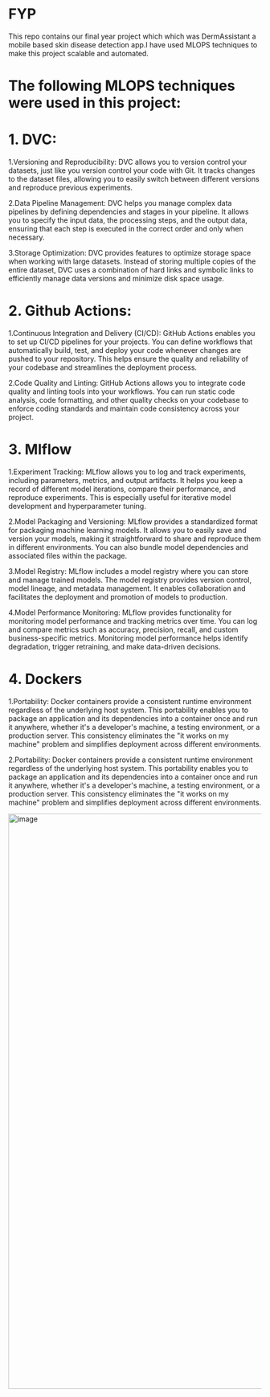 # FYP
This repo contains our final year project which which was DermAssistant a mobile based skin disease detection app.I have used MLOPS techniques to make this project scalable and automated.
# The following MLOPS techniques were used in this project:
# 1. DVC:
1.Versioning and Reproducibility: DVC allows you to version control your datasets, just like you version control your code with Git. It tracks changes to the dataset files, allowing you to easily switch between different versions and reproduce previous experiments.

2.Data Pipeline Management: DVC helps you manage complex data pipelines by defining dependencies and stages in your pipeline. It allows you to specify the input data, the processing steps, and the output data, ensuring that each step is executed in the correct order and only when necessary.

3.Storage Optimization: DVC provides features to optimize storage space when working with large datasets. Instead of storing multiple copies of the entire dataset, DVC uses a combination of hard links and symbolic links to efficiently manage data versions and minimize disk space usage.
# 2. Github Actions:
1.Continuous Integration and Delivery (CI/CD): GitHub Actions enables you to set up CI/CD pipelines for your projects. You can define workflows that automatically build, test, and deploy your code whenever changes are pushed to your repository. This helps ensure the quality and reliability of your codebase and streamlines the deployment process.

2.Code Quality and Linting: GitHub Actions allows you to integrate code quality and linting tools into your workflows. You can run static code analysis, code formatting, and other quality checks on your codebase to enforce coding standards and maintain code consistency across your project.
# 3. Mlflow
1.Experiment Tracking: MLflow allows you to log and track experiments, including parameters, metrics, and output artifacts. It helps you keep a record of different model iterations, compare their performance, and reproduce experiments. This is especially useful for iterative model development and hyperparameter tuning.

2.Model Packaging and Versioning: MLflow provides a standardized format for packaging machine learning models. It allows you to easily save and version your models, making it straightforward to share and reproduce them in different environments. You can also bundle model dependencies and associated files within the package.

3.Model Registry: MLflow includes a model registry where you can store and manage trained models. The model registry provides version control, model lineage, and metadata management. It enables collaboration and facilitates the deployment and promotion of models to production.

4.Model Performance Monitoring: MLflow provides functionality for monitoring model performance and tracking metrics over time. You can log and compare metrics such as accuracy, precision, recall, and custom business-specific metrics. Monitoring model performance helps identify degradation, trigger retraining, and make data-driven decisions.

# 4. Dockers
1.Portability: Docker containers provide a consistent runtime environment regardless of the underlying host system. This portability enables you to package an application and its dependencies into a container once and run it anywhere, whether it's a developer's machine, a testing environment, or a production server. This consistency eliminates the "it works on my machine" problem and simplifies deployment across different environments.

2.Portability: Docker containers provide a consistent runtime environment regardless of the underlying host system. This portability enables you to package an application and its dependencies into a container once and run it anywhere, whether it's a developer's machine, a testing environment, or a production server. This consistency eliminates the "it works on my machine" problem and simplifies deployment across different environments.

<img width="1145" alt="image" src="https://github.com/farazamjad/FYP/assets/81928514/226521c5-213c-4d53-935a-5fa8b126c59f">
